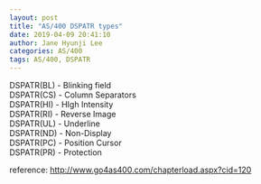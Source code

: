 ```yaml
---
layout: post
title: "AS/400 DSPATR types"
date: 2019-04-09 20:41:10
author: Jane Hyunji Lee
categories: AS/400
tags: AS/400, DSPATR
---
```


DSPATR(BL) - Blinking field  
DSPATR(CS) - Column Separators  
DSPATR(HI) - HIgh Intensity  
DSPATR(RI) - Reverse Image  
DSPATR(UL) - Underline  
DSPATR(ND) - Non-Display  
DSPATR(PC) - Position Cursor  
DSPATR(PR) - Protection  
  
    
reference: http://www.go4as400.com/chapterload.aspx?cid=120